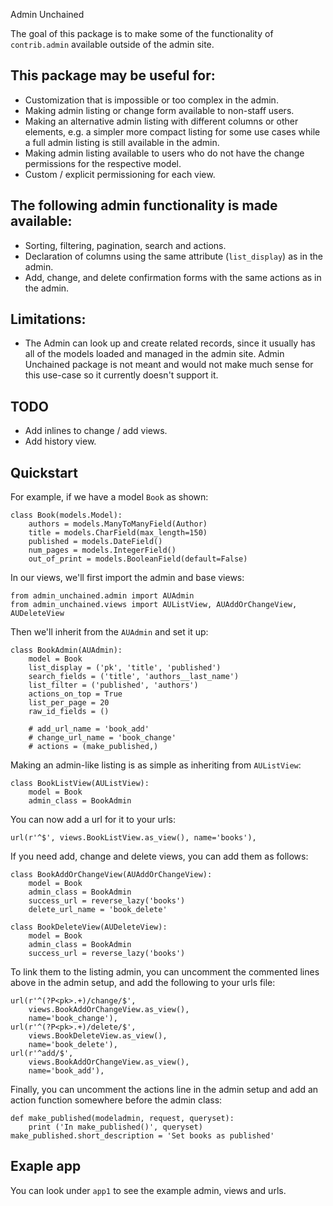 
Admin Unchained

The goal of this package is to make some of the functionality of `contrib.admin` available
outside of the admin site.

This package may be useful for:
---

 - Customization that is impossible or too complex in the admin.
 - Making admin listing or change form available to non-staff users.
 - Making an alternative admin listing with different columns or other elements, e.g. a
   simpler more compact listing for some use cases while a full admin listing is still
   available in the admin.
 - Making admin listing available to users who do not have the change permissions for
   the respective model.
 - Custom / explicit permissioning for each view.

The following admin functionality is made available:
---

 - Sorting, filtering, pagination, search and actions.
 - Declaration of columns using the same attribute (`list_display`) as in the admin.
 - Add, change, and delete confirmation forms with the same actions as in the admin.

Limitations:
---

 - The Admin can look up and create related records, since it usually has all of the models
   loaded and managed in the admin site. Admin Unchained package is not meant and would not
   make much sense for this use-case so it currently doesn't support it.

TODO
---
 - Add inlines to change / add views.
 - Add history view.

Quickstart
---

For example, if we have a model `Book` as shown:

    class Book(models.Model):
        authors = models.ManyToManyField(Author)
        title = models.CharField(max_length=150)
        published = models.DateField()
        num_pages = models.IntegerField()
        out_of_print = models.BooleanField(default=False)

In our views, we'll first import the admin and base views:

    from admin_unchained.admin import AUAdmin
    from admin_unchained.views import AUListView, AUAddOrChangeView, AUDeleteView

Then we'll inherit from the `AUAdmin` and set it up:

    class BookAdmin(AUAdmin):
        model = Book
        list_display = ('pk', 'title', 'published')
        search_fields = ('title', 'authors__last_name')
        list_filter = ('published', 'authors')
        actions_on_top = True
        list_per_page = 20
        raw_id_fields = ()

        # add_url_name = 'book_add'
        # change_url_name = 'book_change'
        # actions = (make_published,)

Making an admin-like listing is as simple as inheriting from `AUListView`:

    class BookListView(AUListView):
        model = Book
        admin_class = BookAdmin

You can now add a url for it to your urls:

    url(r'^$', views.BookListView.as_view(), name='books'),

If you need add, change and delete views, you can add them as follows:

    class BookAddOrChangeView(AUAddOrChangeView):
        model = Book
        admin_class = BookAdmin
        success_url = reverse_lazy('books')
        delete_url_name = 'book_delete'

    class BookDeleteView(AUDeleteView):
        model = Book
        admin_class = BookAdmin
        success_url = reverse_lazy('books')

To link them to the listing admin, you can uncomment the commented lines above in the admin
setup, and add the following to your urls file:

    url(r'^(?P<pk>.+)/change/$',
        views.BookAddOrChangeView.as_view(),
        name='book_change'),
    url(r'^(?P<pk>.+)/delete/$',
        views.BookDeleteView.as_view(),
        name='book_delete'),
    url(r'^add/$',
        views.BookAddOrChangeView.as_view(),
        name='book_add'),

Finally, you can uncomment the actions line in the admin setup and add an action function
somewhere before the admin class:

    def make_published(modeladmin, request, queryset):
        print ('In make_published()', queryset)
    make_published.short_description = 'Set books as published'

Exaple app
---
You can look under `app1` to see the example admin, views and urls.
